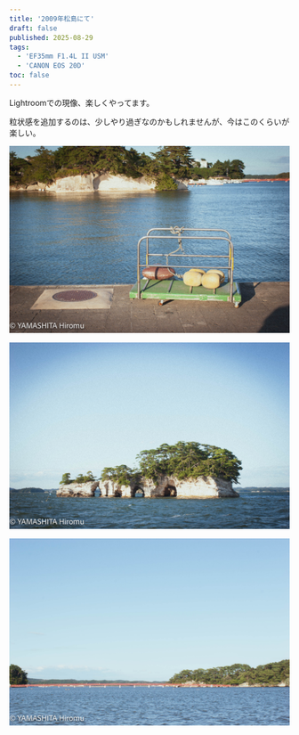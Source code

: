 ```yaml
---
title: '2009年松島にて'
draft: false
published: 2025-08-29
tags:
  - 'EF35mm F1.4L II USM'
  - 'CANON EOS 20D'
toc: false
---
```

Lightroomでの現像、楽しくやってます。

粒状感を追加するのは、少しやり過ぎなのかもしれませんが、今はこのくらいが楽しい。

![](_assets/7081E7E4-6BA3-45EB-9D92-531A4BE19100.jpg)

![](_assets/FF7874D0-B1C4-4C8A-A1A2-4739276E6BB8.jpg)

![](_assets/8BCFA7F9-E57F-4A0F-9022-057683B1E0F8.jpg)
